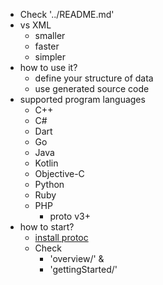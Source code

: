* Check '../README.md'
* vs XML
  * smaller
  * faster
  * simpler
* how to use it?
  * define your structure of data
  * use generated source code
* supported program languages
  * C++
  * C#
  * Dart
  * Go
  * Java
  * Kotlin
  * Objective-C
  * Python
  * Ruby
  * PHP 
    * proto v3+
* how to start?
  * [install protoc](https://grpc.io/docs/protoc-installation/)
  * Check 
    * 'overview/' &
    * 'gettingStarted/'